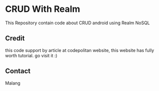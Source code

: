 # CRUD With Realm
This Repository contain code about CRUD android using Realm NoSQL

## Credit

this code support by article at codepolitan website, this website has fully worth tutorial. go visit it :)

## Contact

Malang

